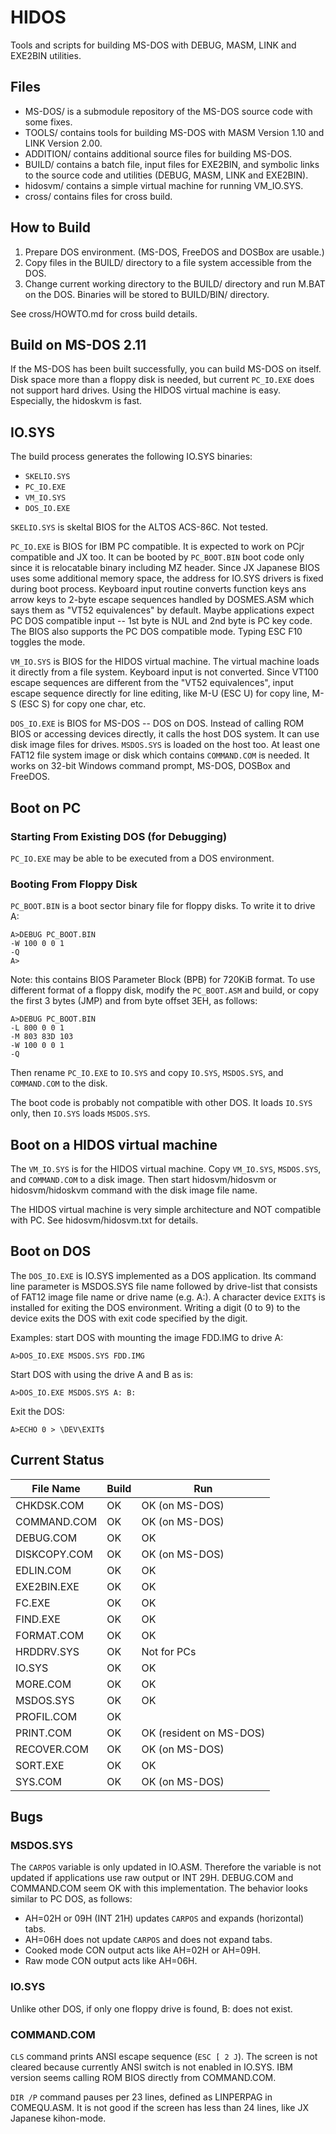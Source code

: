 # HIDOS

Tools and scripts for building MS-DOS with DEBUG, MASM, LINK and EXE2BIN utilities.

## Files

- MS-DOS/ is a submodule repository of the MS-DOS source code with some fixes.
- TOOLS/ contains tools for building MS-DOS with MASM Version 1.10 and LINK Version 2.00.
- ADDITION/ contains additional source files for building MS-DOS.
- BUILD/ contains a batch file, input files for EXE2BIN, and symbolic links to the source code and utilities (DEBUG, MASM, LINK and EXE2BIN).
- hidosvm/ contains a simple virtual machine for running VM_IO.SYS.
- cross/ contains files for cross build.

## How to Build

1. Prepare DOS environment.  (MS-DOS, FreeDOS and DOSBox are usable.)
2. Copy files in the BUILD/ directory to a file system accessible from the DOS.
3. Change current working directory to the BUILD/ directory and run M.BAT on the DOS.  Binaries will be stored to BUILD/BIN/ directory.

See cross/HOWTO.md for cross build details.

## Build on MS-DOS 2.11

If the MS-DOS has been built successfully, you can build MS-DOS on itself.
Disk space more than a floppy disk is needed, but current `PC_IO.EXE` does not support hard drives.
Using the HIDOS virtual machine is easy.
Especially, the hidoskvm is fast.

## IO.SYS

The build process generates the following IO.SYS binaries:

- `SKELIO.SYS`
- `PC_IO.EXE`
- `VM_IO.SYS`
- `DOS_IO.EXE`

`SKELIO.SYS` is skeltal BIOS for the ALTOS ACS-86C.
Not tested.

`PC_IO.EXE` is BIOS for IBM PC compatible.
It is expected to work on PCjr compatible and JX too.
It can be booted by `PC_BOOT.BIN` boot code only since it is relocatable binary including MZ header.
Since JX Japanese BIOS uses some additional memory space, the address for IO.SYS drivers is fixed during boot process.
Keyboard input routine converts function keys ans arrow keys to 2-byte escape sequences handled by DOSMES.ASM which says them as "VT52 equivalences" by default.
Maybe applications expect PC DOS compatible input -- 1st byte is NUL and 2nd byte is PC key code.
The BIOS also supports the PC DOS compatible mode.
Typing ESC F10 toggles the mode.

`VM_IO.SYS` is BIOS for the HIDOS virtual machine.
The virtual machine loads it directly from a file system.
Keyboard input is not converted.
Since VT100 escape sequences are different from the "VT52 equivalences", input escape sequence directly for line editing, like M-U (ESC U) for copy line, M-S (ESC S) for copy one char, etc.

`DOS_IO.EXE` is BIOS for MS-DOS -- DOS on DOS.
Instead of calling ROM BIOS or accessing devices directly, it calls the host DOS system.
It can use disk image files for drives.
`MSDOS.SYS` is loaded on the host too.
At least one FAT12 file system image or disk which contains `COMMAND.COM` is needed.
It works on 32-bit Windows command prompt, MS-DOS, DOSBox and FreeDOS.

## Boot on PC

### Starting From Existing DOS (for Debugging)

`PC_IO.EXE` may be able to be executed from a DOS environment.

### Booting From Floppy Disk

`PC_BOOT.BIN` is a boot sector binary file for floppy disks.
To write it to drive A:

```
A>DEBUG PC_BOOT.BIN
-W 100 0 0 1
-Q
A>
```

Note: this contains BIOS Parameter Block (BPB) for 720KiB format.
To use different format of a floppy disk, modify the `PC_BOOT.ASM` and build, or copy the first 3 bytes (JMP) and from byte offset 3EH, as follows:

```
A>DEBUG PC_BOOT.BIN
-L 800 0 0 1
-M 803 83D 103
-W 100 0 0 1
-Q
```

Then rename `PC_IO.EXE` to `IO.SYS` and copy `IO.SYS`, `MSDOS.SYS`, and `COMMAND.COM` to the disk.

The boot code is probably not compatible with other DOS.
It loads `IO.SYS` only, then `IO.SYS` loads `MSDOS.SYS`.

## Boot on a HIDOS virtual machine

The `VM_IO.SYS` is for the HIDOS virtual machine.
Copy `VM_IO.SYS`, `MSDOS.SYS`, and `COMMAND.COM` to a disk image.
Then start hidosvm/hidosvm or hidosvm/hidoskvm command with the disk image file name.

The HIDOS virtual machine is very simple architecture and NOT compatible with PC.
See hidosvm/hidosvm.txt for details.

## Boot on DOS

The `DOS_IO.EXE` is IO.SYS implemented as a DOS application.
Its command line parameter is MSDOS.SYS file name followed by drive-list that consists of FAT12 image file name or drive name (e.g. A:).
A character device `EXIT$` is installed for exiting the DOS environment.
Writing a digit (0 to 9) to the device exits the DOS with exit code specified by the digit.

Examples: start DOS with mounting the image FDD.IMG to drive A:

```
A>DOS_IO.EXE MSDOS.SYS FDD.IMG
```

Start DOS with using the drive A and B as is:

```
A>DOS_IO.EXE MSDOS.SYS A: B:
```

Exit the DOS:

```
A>ECHO 0 > \DEV\EXIT$
```

## Current Status

| File Name         | Build               | Run                        |
| ----------------- | ------------------- | -------------------------- |
| CHKDSK.COM        | OK                  | OK (on MS-DOS)             |
| COMMAND.COM       | OK                  | OK (on MS-DOS)             |
| DEBUG.COM         | OK                  | OK                         |
| DISKCOPY.COM      | OK                  | OK (on MS-DOS)             |
| EDLIN.COM         | OK                  | OK                         |
| EXE2BIN.EXE       | OK                  | OK                         |
| FC.EXE            | OK                  | OK                         |
| FIND.EXE          | OK                  | OK                         |
| FORMAT.COM        | OK                  | OK                         |
| HRDDRV.SYS        | OK                  | Not for PCs                |
| IO.SYS            | OK                  | OK                         |
| MORE.COM          | OK                  | OK                         |
| MSDOS.SYS         | OK                  | OK                         |
| PROFIL.COM        | OK                  |                            |
| PRINT.COM         | OK                  | OK (resident on MS-DOS)    |
| RECOVER.COM       | OK                  | OK (on MS-DOS)             |
| SORT.EXE          | OK                  | OK                         |
| SYS.COM           | OK                  | OK (on MS-DOS)             |

## Bugs

### MSDOS.SYS

The `CARPOS` variable is only updated in IO.ASM.
Therefore the variable is not updated if applications use raw output or INT 29H.
DEBUG.COM and COMMAND.COM seem OK with this implementation.
The behavior looks similar to PC DOS, as follows:

- AH=02H or 09H (INT 21H) updates `CARPOS` and expands (horizontal) tabs.
- AH=06H does not update `CARPOS` and does not expand tabs.
- Cooked mode CON output acts like AH=02H or AH=09H.
- Raw mode CON output acts like AH=06H.

### IO.SYS

Unlike other DOS, if only one floppy drive is found, B: does not exist.

### COMMAND.COM

`CLS` command prints ANSI escape sequence (`ESC [ 2 J`).
The screen is not cleared because currently ANSI switch is not enabled in IO.SYS.
IBM version seems calling ROM BIOS directly from COMMAND.COM.

`DIR /P` command pauses per 23 lines, defined as LINPERPAG in COMEQU.ASM.
It is not good if the screen has less than 24 lines, like JX Japanese kihon-mode.
